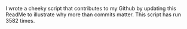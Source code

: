 I wrote a cheeky script that contributes to my Github by updating this ReadMe to illustrate why more than commits matter. This script has run 3582 times.